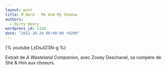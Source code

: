 ```yaml
---
layout: post
title: M Ward - Me And My Shadow
authors:
  - Dirty Henry
wordpress_id: 1128
date: "2012-10-24 08:00:00 +0200"
---
```


{% youtube LzDsJiZ3N-g %}

Extrait de _A Wasteland Companion_, avec Zooey Deschanel, sa compère de She &
Him aux choeurs.

